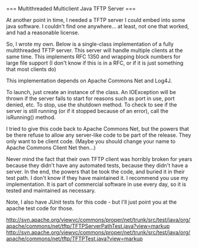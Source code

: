 === Multithreaded Multiclient Java TFTP Server ===

At another point in time, I needed a TFTP server I could embed into some java software. I couldn't find one anywhere... at least, not one that worked, and had a reasonable license.

So, I wrote my own. Below is a single-class implementation of a fully multithreaded TFTP server. This server will handle multiple clients at the same time. This implements RFC 1350 and wrapping block numbers for large file support (I don't know if this is in a RFC, or if it is just something that most clients do)

This implementation depends on Apache Commons Net and Log4J.

To launch, just create an instance of the class. An IOException will be thrown if the server fails to start for reasons such as port in use, port denied, etc.
To stop, use the shutdown method.
To check to see if the server is still running (or if it stopped because of an error), call the isRunning() method.

I tried to give this code back to Apache Commons Net, but the powers that be there refuse to allow any server-like code to be part of the release. They only want to be client code. (Maybe you should change your name to Apache Commons Client Net then...)

Never mind the fact that their own TFTP client was horribly broken for years because they didn't have any automated tests, because they didn't have a server. In the end, the powers that be took the code, and buried it in their test path. I don't know if they have maintained it. I recommend you use my implementation. It is part of commercial software in use every day, so it is tested and maintained as necessary.

Note, I also have JUnit tests for this code - but I'll just point you at the apache test code for those.

http://svn.apache.org/viewvc/commons/proper/net/trunk/src/test/java/org/apache/commons/net/tftp/TFTPServerPathTest.java?view=markup
http://svn.apache.org/viewvc/commons/proper/net/trunk/src/test/java/org/apache/commons/net/tftp/TFTPTest.java?view=markup